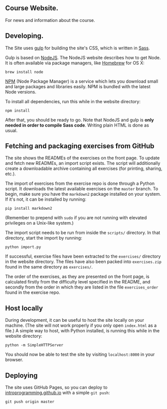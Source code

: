 ## Course Website.

For news and information about the course.

## Developing.

The Site uses [gulp](http://gulpjs.com/) for building the site's CSS, which is written in [Sass](http://sass-lang.com/).

Gulp is based on [NodeJS](http://nodejs.org/). The NodeJS website describes how to get Node. It is often available via package managers, like [Homebrew](http://brew.sh/) for OS X:
```
brew install node
```
[NPM](https://www.npmjs.org/) (Node Package Manager) is a service which lets you download small and large packages and libraries easily. NPM is bundled with the latest Node versions.

To install all dependencies, run this while in the website directory:
```
npm install
```
After that, you should be ready to go. Note that NodeJS and gulp is **only needed in order to compile Sass code**. Writing plain HTML is done as usual.

## Fetching and packaging exercises from GitHub

The site shows the READMEs of the exercises on the front page. To update and fetch new READMEs, an import script exists. The script will additionally create a downloadable archive containing all exercises (for printing, sharing, etc.).

The import of exercises from the exercise repo is done through a Python script. It downloads the latest available exercises on the `master` branch. To begin, make sure you have the `markdown2` package installed on your system. If it's not, it can be installed by running:

```
pip install markdown2
```

(Remember to prepend with `sudo` if you are not running with elevated privileges on a Unix-like system.)

The import script needs to be run from inside the `scripts/` directory. In that directory, start the import by running:

```
python import.py
```

If successful, exercise files have been extracted to the `exercises/` directory in the website directory. The files have also been packed into `exercises.zip` found in the same directory as `exercises/`.

The order of the exercises, as they are presented on the front page, is calculated firstly from the difficulty level specified in the README, and secondly from the order in which they are listed in the file `exercises_order` found in the exercise repo.

## Host locally

During development, it can be useful to host the site locally on your machine. (The site will not work properly if you only open `index.html` as a file.) A simple way to host, with Python installed, is running this while in the website directory:

```
python -m SimpleHTTPServer
```

You should now be able to test the site by visiting `localhost:8000` in your browser.

## Deploying

The site uses GitHub Pages, so you can deploy to [introprogramming.github.io](http://introprogramming.github.io/) with a simple `git push`:
```
git push origin master
```
